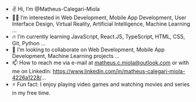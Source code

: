 - ✌️ Hi, I’m @Matheus-Calegari-Miola
- 👨‍💻 I’m interested in Web Development, Mobile App Development, User Interface Design, Virtual Reality, Artificial Intelligence, Machine Learning ...
- 🔥 I’m currently learning JavaScript, React.JS, TypeScript, HTML, CSS, Git, Python ...
- 🤝 I’m looking to collaborate on Web Development, Mobile App Development, Machine Learning projects ...
- 📫 How to reach me via e-mail at matheus.c.miola@outlook.com or with me on LinkedIn: https://www.linkedin.com/in/matheus-calegari-miola-4226a1228/...
- ⚡ Fun fact: I enjoy playing video games and watching movies and series in my free time.
  
<!---
Matheus-Calegari-Miola/Matheus-Calegari-Miola is a ✨ special ✨ repository because its `README.md` (this file) appears on your GitHub profile.
You can click the Preview link to take a look at your changes.
--->
